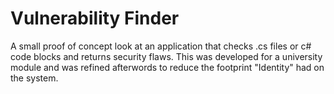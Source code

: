 # Vulnerability Finder
A small proof of concept look at an application that checks .cs files or c# code blocks and returns security flaws. This was developed for a university module and was refined afterwords to reduce the footprint "Identity" had on the system.
